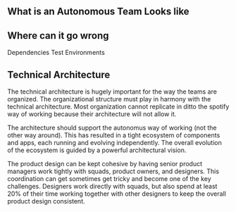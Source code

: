## What is an Autonomous Team Looks like

## Where can it go wrong
Dependencies
Test Environments

## Technical Architecture

The technical architecture is hugely important for the way the teams are organized. The organizational structure must play in harmony with the technical architecture. Most organization cannot replicate in ditto the spotify way of working because their architecture will not allow it.

The architecture should support the autonomus way of working (not the other way around). This has resulted in a tight ecosystem of components and apps, each running and evolving independently. The overall evolution of the ecosystem is guided by a powerful architectural vision.

The product design can be kept cohesive by having senior product managers work tightly with squads, product owners, and designers. This coordination can get sometimes get tricky and become one of the key challenges. Designers work directly with squads, but also spend at least 20% of their time working together with other designers to keep the overall product design consistent.
